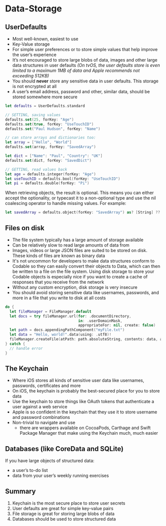 # Data-Storage

## UserDefaults
* Most well-known, easiest to use
* Key-Value storage
* For simple user preferences or to store simple values that help improve the user’s experience
* It’s not encouraged to store large blobs of data, images and other large data structures in user defaults
  *(On tvOS, the user defaults store is even limited to a maximum 1MB of data and Apple recommends not exceeding 512KB)*
* You should **never** store any sensitive data in user defaults. This storage is not encrypted at all
* A user’s email address, password and other, similar data, should be stored somewhere more secure
```swift
let defaults = UserDefaults.standard

// SETTING, saving values
defaults.set(25, forKey: "Age")
defaults.set(true, forKey: "UseTouchID")
defaults.set("Paul Hudson", forKey: "Name")

// can store arrays and dictionaries too:
let array = ["Hello", "World"]
defaults.set(array, forKey: "SavedArray")

let dict = ["Name": "Paul", "Country": "UK"]
defaults.set(dict, forKey: "SavedDict")

// GETTING, read values back
let age = defaults.integer(forKey: "Age")
let useTouchID = defaults.bool(forKey: "UseTouchID")
let pi = defaults.double(forKey: "Pi")
```
When retrieving objects, the result is optional. This means you can either accept the optionality, or typecast it to a non-optional type and use the nil coalescing operator to handle missing values. For example:
```swift
let savedArray = defaults.object(forKey: "SavedArray") as? [String] ?? [String]()
```
## Files on disk
* The file system typically has a large amount of storage available
* Can be relatively slow to read large amounts of data from
* Images, videos or large JSON files are suited to be stored on disk. These kinds of files are known as binary data
* It's not uncommon for developers to make data structures conform to Codable so they can easily convert their objects to Data, which can then be written to a file on the file system. Using disk storage to store your Codable objects is especially nice if you want to create a cache of responses that you receive from the network
* Without any custom encryption, disk storage is very insecure
* You should avoid storing sensitive data like usernames, passwords, and more in a file that you write to disk at all costs
```swift
do {
  let fileManager = FileManager.default
  let docs = try fileManager.url(for: .documentDirectory,
                                 in: .userDomainMask,
                                 appropriateFor: nil, create: false)
  let path = docs.appendingPathComponent("myFile.txt")
  let data = "Hello, world!".data(using: .utf8)!
  fileManager.createFile(atPath: path.absoluteString, contents: data, attributes: nil)
} catch {
  // handle error
}
```

## The Keychain
* Where iOS stores all kinds of sensitive user data like usernames, passwords, certificates and more
* On iOS, the keychain is probably the best-secured place for you to store data
* Use the keychain to store things like OAuth tokens that authenticate a user against a web service
* Apple is so confident in the keychain that they use it to store username and password combinations
* Non-trivial to navigate and use
  * there are wrappers available on CocoaPods, Carthage and Swift Package Manager that make using the Keychain much, much easier


## Databases (like CoreData and SQLite)
If you have large objects of structured data:
* a user’s to-do list
* data from your user’s weekly running exercises

## Summary
1. Keychain is the most secure place to store user secrets
2. User defaults are great for simple key-value pairs
3. File storage is great for storing large blobs of data
4. Databases should be used to store structured data
